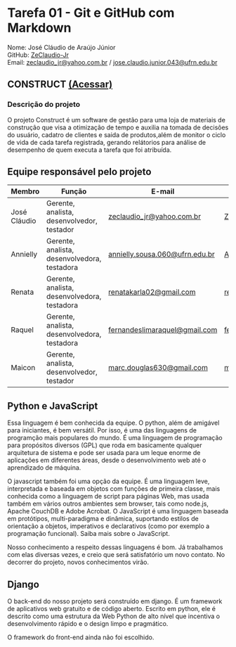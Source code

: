 # Tarefa 01 - Git e GitHub com Markdown 
Nome: José Cláudio de Araújo Júnior  
GitHub: [ZeClaudio-Jr](https://github.com/ZeClaudio-Jr)  
Email: zeclaudio_jr@yahoo.com.br / jose.claudio.junior.043@ufrn.edu.br

## CONSTRUCT [(Acessar)](https://github.com/renatak12/construct)

### Descrição do projeto

O projeto Construct é um software de gestão para uma loja de materiais de construção que visa a otimização de tempo e auxilia na tomada de decisões do usuário, cadatro de clientes e saida de produtos,além de monitor o ciclo de vida de cada tarefa registrada, gerando relátorios para análise de desempenho de quem executa a tarefa que foi atribuída.  

## Equipe responsável pelo projeto  

| Membro| Função | E-mail | GitHub |  
| -------------------- | ------------------------------------------- | -------------------------------------------- | ----------------------------------- |  
| José Cláudio | Gerente, analista, desenvolvedor, testador | zeclaudio_jr@yahoo.com.br | [ZeClaudio-Jr](https://github.com/ZeClaudio-Jr) |
Annielly | Gerente, analista, desenvolvedora, testadora | annielly.sousa.060@ufrn.edu.br | [Anniellyfs](https://github.com/Anniellyfs) |  
| Renata | Gerente, analista, desenvolvedora, testadora | renatakarla02@gmail.com | [renatak12](https://github.com/renatak12) |  
Raquel | Gerente, analista, desenvolvedora, testadora | fernandeslimaraquel@gmail.com | [fernandesraquel](https://github.com/fernandesraquel) |  
| Maicon | Gerente, analista, desenvolvedor, testador | marc.douglas630@gmail.com | [mdouglas630](https://github.com/mdouglas630) |   

## Python e JavaScript

Essa linguagem é bem conhecida da equipe. O python, além de amigável para iniciantes, é bem versátil. Por isso, é uma das linguagens de programção mais populares do mundo. É uma linguagem de programação para propósitos diversos (GPL) que roda em basicamente qualquer arquitetura de sistema e pode ser usada para um leque enorme de aplicações em diferentes áreas, desde o desenvolvimento web até o aprendizado de máquina.

O javascript também foi uma opção da equipe. É uma linguagem leve, interpretada e baseada em objetos com funções de primeira classe, mais conhecida como a linguagem de script para páginas Web, mas usada também em vários outros ambientes sem browser, tais como node.js, Apache CouchDB e Adobe Acrobat. O JavaScript é uma linguagem baseada em protótipos, multi-paradigma e dinâmica, suportando estilos de orientação a objetos, imperativos e declarativos (como por exemplo a programação funcional). Saiba mais sobre o JavaScript.

Nosso conhecimento a respeito dessas linguagens é bom. Já trabalhamos com elas diversas vezes, e creio que será satisfatório um novo contato. No decorrer do projeto, novos conhecimentos virão. 

## Django

O back-end do nosso projeto será construído em django. É um framework de aplicativos web gratuito e de código aberto. Escrito em python, ele é descrito como uma estrutura da Web Python de alto nível que incentiva o desenvolvimento rápido e o design limpo e pragmático.

O framework do front-end ainda não foi escolhido.
